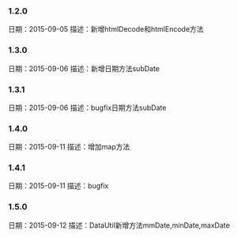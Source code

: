 ### 1.2.0
日期：2015-09-05
描述：新增htmlDecode和htmlEncode方法


### 1.3.0
日期：2015-09-06
描述：新增日期方法subDate


### 1.3.1
日期：2015-09-06
描述：bugfix日期方法subDate


### 1.4.0
日期：2015-09-11
描述：增加map方法


### 1.4.1
日期：2015-09-11
描述：bugfix



### 1.5.0
日期：2015-09-12
描述：DataUtil新增方法mmDate,minDate,maxDate